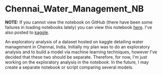 # Chennai_Water_Management_NB

**NOTE:** If you cannot view the notebook on GitHub (there have been some failures in loading
notebooks lately) you can view this notebook
[here](https://nbviewer.jupyter.org/github/marxav0319/Chennai_Water_Management_NB/blob/master/Chennai%20Water%20Management%20Exploratory%20Analysis.ipynb).  I've also posted to
[kaggle](https://www.kaggle.com/markxavier/chennai-water-management-exploratory-analysis).

An exploratory analysis of a dataset hosted on kaggle detailing water management in Chennai, India.
Initially my plan was to do an exploratory analysis and to build a model via machine learning
techniques, however I've decided that these two should be separate.  Therefore, for now, I'm just
working on the exploratory analysis in the notebook.  In the future, I may create a separate
notebook or script comparing several models.
